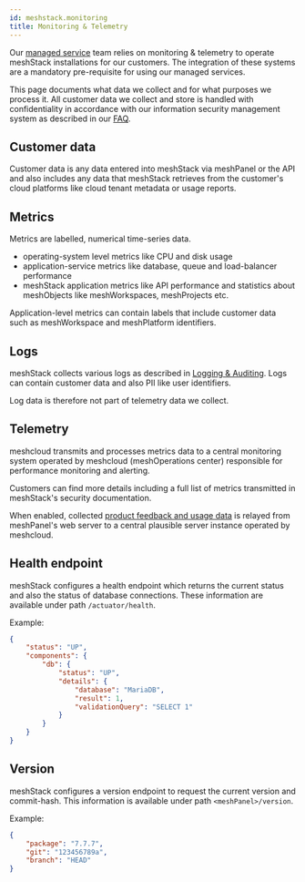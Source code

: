 ```yaml
---
id: meshstack.monitoring
title: Monitoring & Telemetry
---
```


Our [managed service](meshstack.managed-service.md) team
relies on monitoring & telemetry to operate meshStack installations for our customers. The integration of these systems are a mandatory pre-requisite for using our managed services.

This page documents what data we collect and for what purposes we process it. All customer data we collect and store is handled with confidentiality in accordance with our information security management system as described in our [FAQ](./faq.md).

## Customer data

Customer data is any data entered into meshStack via meshPanel or the API and also includes any data that meshStack retrieves from the customer's cloud platforms like cloud tenant metadata or usage reports.

## Metrics

Metrics are labelled, numerical time-series data.

- operating-system level metrics like CPU and disk usage
- application-service metrics like database, queue and load-balancer performance
- meshStack application metrics like API performance and statistics about meshObjects like meshWorkspaces, meshProjects etc.

Application-level metrics can contain labels that include customer data such as meshWorkspace and meshPlatform identifiers.

## Logs

meshStack collects various logs as described in [Logging & Auditing](./meshstack.logging.md). Logs can contain customer data and also PII like user identifiers.

Log data is therefore not part of telemetry data we collect.

## Telemetry

meshcloud transmits and processes metrics data to a central monitoring system operated by meshcloud (meshOperations center) responsible for performance monitoring and alerting.

Customers can find more details including a full list of metrics transmitted in meshStack's security documentation.

When enabled, collected [product feedback and usage data](administration.product-feedback-collection.md) is relayed from meshPanel's web server to a central plausible server instance operated by meshcloud.

## Health endpoint

meshStack configures a health endpoint which returns the current status and also the status of database connections. These information are available under path `/actuator/health`.

Example:

```json
{
    "status": "UP",
    "components": {
        "db": {
            "status": "UP",
            "details": {
                "database": "MariaDB",
                "result": 1,
                "validationQuery": "SELECT 1"
            }
        }
    }
}
```

## Version

meshStack configures a version endpoint to request the current version and commit-hash. This information is available under path `<meshPanel>/version`.

Example:

```json
{
    "package": "7.7.7",
    "git": "123456789a",
    "branch": "HEAD"
}

```
